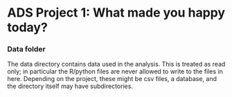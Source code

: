 # ADS Project 1: What made you happy today?
### Data folder

The data directory contains data used in the analysis. This is treated as read only; in particular the R/python files are never allowed to write to the files in here. Depending on the project, these might be csv files, a database, and the directory itself may have subdirectories.

